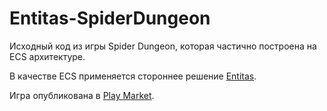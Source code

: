 # Entitas-SpiderDungeon
 
Исходный код из игры Spider Dungeon, которая частично построена на ECS архитектуре.

В качестве ECS применяется стороннее решение [Entitas](https://github.com/sschmid/Entitas-CSharp).

Игра опубликована в [Play Market](https://play.google.com/store/apps/details?id=com.quadryume.spiderdungeon).
